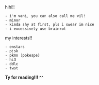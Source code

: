 hihi!!
  
    - i'm vani, you can also call me vil!
    - minor
    - kinda shy at first, pls i swear im nice
    - i excessively use brainrot
    
my interests!!
   
    - enstars
    - pjsk
    - pkmn (pokespe)
    - hi3
    - ddlc
    - twst

**Ty for reading!!! ^^**  
